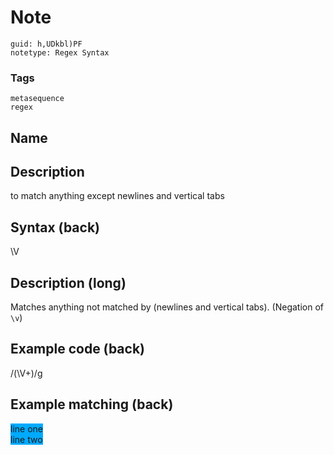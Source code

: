 # Note
```
guid: h,UDkbl)PF
notetype: Regex Syntax
```

### Tags
```
metasequence
regex
```

## Name


## Description
to match anything except newlines and vertical tabs

## Syntax (back)
<div>\V</div>

## Description (long)
Matches anything not matched by  (newlines and vertical tabs). (Negation of <code>\v</code>)

## Example code (back)
/(\V+)/g

## Example matching (back)
<div><span style="background-color: rgb(0, 170, 255);">line one</span>
</div><div><div>
<span style="background-color: rgb(0, 170, 255);">line two</span></div></div>
